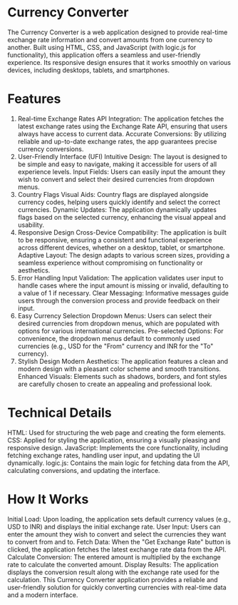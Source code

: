 # Currency Converter

The Currency Converter is a web application designed to provide real-time exchange rate information and convert amounts from one currency to another. Built using HTML, CSS, and JavaScript (with logic.js for functionality), this application offers a seamless and user-friendly experience. Its responsive design ensures that it works smoothly on various devices, including desktops, tablets, and smartphones.

# Features
1. Real-time Exchange Rates
API Integration: The application fetches the latest exchange rates using the Exchange Rate API, ensuring that users always have access to current data.
Accurate Conversions: By utilizing reliable and up-to-date exchange rates, the app guarantees precise currency conversions.
2. User-Friendly Interface (UFI)
Intuitive Design: The layout is designed to be simple and easy to navigate, making it accessible for users of all experience levels.
Input Fields: Users can easily input the amount they wish to convert and select their desired currencies from dropdown menus.
3. Country Flags
Visual Aids: Country flags are displayed alongside currency codes, helping users quickly identify and select the correct currencies.
Dynamic Updates: The application dynamically updates flags based on the selected currency, enhancing the visual appeal and usability.
4. Responsive Design
Cross-Device Compatibility: The application is built to be responsive, ensuring a consistent and functional experience across different devices, whether on a desktop, tablet, or smartphone.
Adaptive Layout: The design adapts to various screen sizes, providing a seamless experience without compromising on functionality or aesthetics.
5. Error Handling
Input Validation: The application validates user input to handle cases where the input amount is missing or invalid, defaulting to a value of 1 if necessary.
Clear Messaging: Informative messages guide users through the conversion process and provide feedback on their input.
6. Easy Currency Selection
Dropdown Menus: Users can select their desired currencies from dropdown menus, which are populated with options for various international currencies.
Pre-selected Options: For convenience, the dropdown menus default to commonly used currencies (e.g., USD for the "From" currency and INR for the "To" currency).
7. Stylish Design
Modern Aesthetics: The application features a clean and modern design with a pleasant color scheme and smooth transitions.
Enhanced Visuals: Elements such as shadows, borders, and font styles are carefully chosen to create an appealing and professional look.

# Technical Details
HTML: Used for structuring the web page and creating the form elements.
CSS: Applied for styling the application, ensuring a visually pleasing and responsive design.
JavaScript: Implements the core functionality, including fetching exchange rates, handling user input, and updating the UI dynamically.
logic.js: Contains the main logic for fetching data from the API, calculating conversions, and updating the interface.

# How It Works
Initial Load: Upon loading, the application sets default currency values (e.g., USD to INR) and displays the initial exchange rate.
User Input: Users can enter the amount they wish to convert and select the currencies they want to convert from and to.
Fetch Data: When the "Get Exchange Rate" button is clicked, the application fetches the latest exchange rate data from the API.
Calculate Conversion: The entered amount is multiplied by the exchange rate to calculate the converted amount.
Display Results: The application displays the conversion result along with the exchange rate used for the calculation.
This Currency Converter application provides a reliable and user-friendly solution for quickly converting currencies with real-time data and a modern interface.